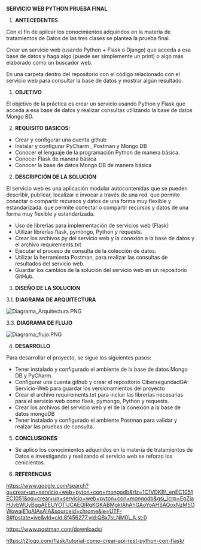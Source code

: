 **SERVICIO WEB PYTHON PRUEBA FINAL**

1. <a name="_toc142936146"></a>**ANTECEDENTES**

Con el fin de aplicar los conocimientos adquiridos en la materia de tratamientos de Datos de las tres clases se plantea la prueba final.

Crear un servicio web (usando Python + Flask o Django) que acceda a esa base de datos y haga algo (puede ser simplemente un print) o algo más elaborado como un buscador web.

En una carpeta dentro del repositorio con el código relacionado con el servicio web para consultar la base de datos y mostrar algún resultado.

1. **OBJETIVO**

El objetivo de la práctica es crear un servicio usando Python y Flask que acceda a esa base de datos y realizar consultas utilizando la base de datos Mongo BD.

2. **REQUISITO** **BASICOS:**
- Crear y configurar una cuenta github
- Instalar y configurar PyCharm , Postman y Mongo DB
- Conocer el lenguaje de la programación Python de manera básica.
- Conocer Flask de manera básica
- Conocer la base de datos Mongo DB de manera básica
2. **DESCRIPCIÓN DE LA SOLUCIÓN**

El servicio web es una aplicación modular autocontenidas que se pueden describir, publicar, localizar e invocar a través de una red. que permite conectar o compartir recursos y datos de una forma muy flexible y estandarizada. que permite conectar o compartir recursos y datos de una forma muy flexible y estandarizada.

- Uso de librerías para implementación de servicios web (Flask)
- Utilizar librerías flask, pymongo, Python y requests.
- Crear los archivos py del servicio web y la conexión a la base de datos y el archivo requirements.txt
- Ejecutar el proceso de consulta de la colección de datos.
- Utilizar la herramienta Postman, para realizar las consultas de resultados del servicio web.
- Guardar los cambios de la solución del servicio web en un repositorio GitHub.
3. **DISEÑO DE LA SOLUCION**

3\.1. **DIAGRAMA DE ARQUITECTURA**

![Diagrama_Arquitectura.PNG](diagrama2FDiagrama_Arquitectura.PNG)

3\.3. **DIAGRAMA DE FLUJO**

![Diagrama_flujo.PNG](diagrama2FDiagrama_flujo.PNG)

4. **DESARROLLO**

Para desarrollar el proyecto, se sigue los siguientes pasos:

- Tener instalado y configurado el ambiente de la base de datos Mongo DB y PyCharm.
- Configurar una cuenta github y crear el repositorio CiberseguridadGA-Servicio-Web para guardar los versionamientos del proyecto 
- Crear el archivo requirements.txt para incluir las librerías necesarias para el servicio web como flask, pymongo, Python y requests.
- Crear los archivos del servicio web y el de la conexión a la base de datos mongoDB
- Tener instalado y configurado el ambiente Postman para validar y realzar las pruebas de consulta.
5. **CONCLUSIONES**
- Se aplico los conocimientos adquiridos en la materia de tratamientos de Datos e investigando y realizando el servicio web se reforzo los cenicientos.
6. **REFERENCIAS**

https://www.google.com/search?q=crear+un+servicio+web+pyton+con+mongodb&rlz=1C1VDKB\_enEC1051EC1051&oq=crear+un+servicio+web+pyton+con+mongodb&gs\_lcrp=EgZjaHJvbWUyBggAEEUYOTIJCAEQIRgKGKABMgkIAhAhGAoYoAHSAQoxNzM5OWowajE1qAIAsAIA&sourceid=chrome&ie=UTF-8#fpstate=ive&vld=cid:8f456277,vid:QBx7sLNM0\_A,st:0

https://www.postman.com/downloads/ 

https://j2logo.com/flask/tutorial-como-crear-api-rest-python-con-flask/


